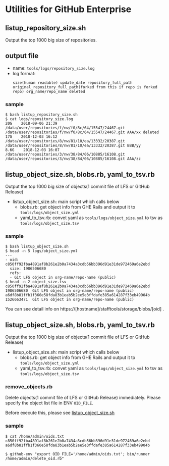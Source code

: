 # Utilities for GitHub Enterprise

## listup_repository_size.sh
Output the top 1000 big size of repositories.

## output file
* name: `tools/logs/repository_size.log`
* log format:
  ```
  size(human readable) update_date repository_full_path original_repository_full_path(forked from this if repo is forked repo) org_name/repo_name deleted
  ```

### sample
```
$ bash listup_repository_size.sh
$ cat logs/repository_size.log
20G    2018-09-06 21:39    /data/user/repositories/f/nw/f0/8c/64/15547/24467.git /data/user/repositories/f/nw/f0/8c/64/15547/24467.git AAA/xx deleted
17G    2018-12-03 16:12    /data/user/repositories/8/nw/81/10/ea/13332/20387.git /data/user/repositories/8/nw/81/10/ea/13332/20387.git BBB/yy
8.6G    2018-12-03 16:07    /data/user/repositories/3/nw/38/84/06/10885/16108.git /data/user/repositories/3/nw/38/84/06/10885/16108.git AAA/zz
```

## listup_object_size.sh, blobs.rb, yaml_to_tsv.rb
Output the top 1000 big size of objects(1 commit file of LFS or GitHub Release) 

* listup_object_size.sh: main script which calls below
  * blobs.rb: get object info from GHE Rails and output it to `tools/logs/object_size.yml`
  * yaml_to_tsv.rb: convet yaml as `tools/logs/object_size.yml` to tsv as `tools/logs/object_size.tsv`

### sample
```
$ bash listup_object_size.sh
$ head -n 5 logs/object_size.yml
---
- oid: c850ff92fba4891af8b261e2b0a7434a3cdb56bb396d91e31de972469a6e2ebd
  size: 1986506680
  refs:
  - Git LFS object in org-name/repo-name (public)
$ head -n 2 object_size.tsv
c850ff92fba4891af8b261e2b0a7434a3cdb56bb396d91e31de972469a6e2ebd	1986506680	Git LFS object in org-name/repo-name (public)
a6df8b81ffb1f360e58fda83b1eab5b2ee5e3ffdafe385a614287f33eb49904b	1526663471	Git LFS object in org-name/repo-name (public) 
```

You can see detail info on https://[hostname]/stafftools/storage/blobs/[oid] .


## listup_object_size.sh, blobs.rb, yaml_to_tsv.rb
Output the top 1000 big size of objects(1 commit file of LFS or GitHub Release) 

* listup_object_size.sh: main script which calls below
  * blobs.rb: get object info from GHE Rails and output it to `tools/logs/object_size.yml`
  * yaml_to_tsv.rb: convet yaml as `tools/logs/object_size.yml` to tsv as `tools/logs/object_size.tsv`

### remove_objects.rb
Delete objects(1 commit file of LFS or GitHub Release) immediately.
Please specify the object list file in ENV `OID_FILE`.

Before execute this, please see [listup_object_size.sh](#listup_object_sizesh-blobsrb-yaml_to_tsvrb-1)

### sample
```
$ cat /home/admin/oids.txt
c850ff92fba4891af8b261e2b0a7434a3cdb56bb396d91e31de972469a6e2ebd
a6df8b81ffb1f360e58fda83b1eab5b2ee5e3ffdafe385a614287f33eb49904b

$ github-env "export OID_FILE='/home/admin/oids.txt'; bin/runner /home/admin/delete_oid.rb"
```



